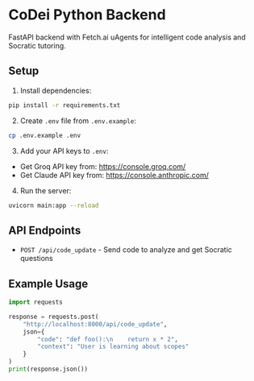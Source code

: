 # CoDei Python Backend

FastAPI backend with Fetch.ai uAgents for intelligent code analysis and Socratic tutoring.

## Setup

1. Install dependencies:
```bash
pip install -r requirements.txt
```

2. Create `.env` file from `.env.example`:
```bash
cp .env.example .env
```

3. Add your API keys to `.env`:
- Get Groq API key from: https://console.groq.com/
- Get Claude API key from: https://console.anthropic.com/

4. Run the server:
```bash
uvicorn main:app --reload
```

## API Endpoints

- `POST /api/code_update` - Send code to analyze and get Socratic questions

## Example Usage

```python
import requests

response = requests.post(
    "http://localhost:8000/api/code_update",
    json={
        "code": "def foo():\n    return x * 2",
        "context": "User is learning about scopes"
    }
)
print(response.json())
```

